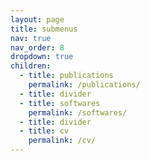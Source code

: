 ```yaml
---
layout: page
title: submenus
nav: true
nav_order: 8
dropdown: true
children:
  - title: publications
    permalink: /publications/
  - title: divider
  - title: softwares
    permalink: /softwares/
  - title: divider
  - title: cv
    permalink: /cv/
---
```

